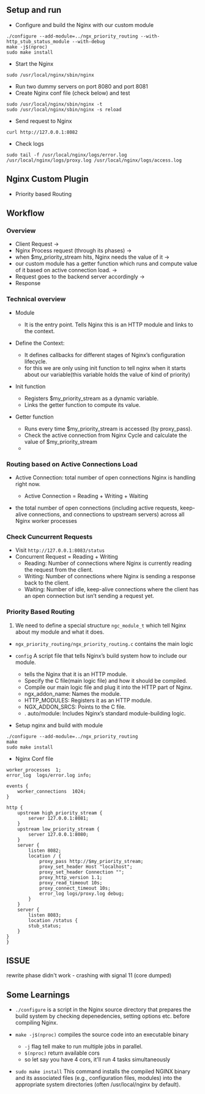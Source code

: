 ## Setup and run
- Configure and build the Nginx with our custom module
```
./configure --add-module=../ngx_priority_routing --with-http_stub_status_module --with-debug
make -j$(nproc)
sudo make install
```
- Start the Nginx
```
sudo /usr/local/nginx/sbin/nginx 
```
- Run two dummy servers on port 8080 and port 8081
- Create Nginx conf file (check below) and test
```
sudo /usr/local/nginx/sbin/nginx -t     
sudo /usr/local/nginx/sbin/nginx -s reload
```
- Send request to Nginx
```
curl http://127.0.0.1:8082
```

- Check logs
```
sudo tail -f /usr/local/nginx/logs/error.log /usr/local/nginx/logs/proxy.log /usr/local/nginx/logs/access.log
```

## Nginx Custom Plugin
- Priority based Routing

## Workflow
### Overview
- Client Request -> 
- Nginx Process request (through its phases) -> 
- when $my_priority_stream hits, Nginx needs the value of it ->
- our custom  module has a getter function which runs and compute value of it based on active connection load. -> 
- Request goes to the backend server accordingly -> 
- Response

### Technical overview
- Module
    - It is the entry point. Tells Nginx this is an HTTP module and links to the context.

- Define the Context: 
    - It defines callbacks for different stages of Nginx’s configuration lifecycle.
    - for this we are only using init function to tell nginx when it starts about our variable(this variable holds the value of kind of priority)

- Init function
    - Registers $my_priority_stream as a dynamic variable.
    - Links the getter function to compute its value.

- Getter function
    - Runs every time $my_priority_stream is accessed (by proxy_pass).
    - Check the active connection from Nginx Cycle and calculate the value of $my_priority_stream
    - 


### Routing based on Active Connections Load
- Active Connection: total number of open connections Nginx is handling right now.
    - Active Connection = Reading + Writing + Waiting

- the total number of open connections (including active requests, keep-alive connections, and connections to upstream servers) across all Nginx worker processes

### Check Cuncurrent Requests
- Visit ``` http://127.0.0.1:8083/status ```
- Concurrent Request = Reading + Writing
    - Reading: Number of connections where Nginx is currently reading the request from the client.
    - Writing: Number of connections where Nginx is sending a response back to the client.
    - Waiting: Number of idle, keep-alive connections where the client has an open connection but isn’t sending a request yet.


### Priority Based Routing
1. We need to define a special structure ```ngc_module_t``` which tell Nginx about my module and what it does.

- ```ngx_priority_routing/ngx_priority_routing.c``` contains the main logic
- ```config``` A script file that tells Nginx’s build system how to include our module.
    - tells the Nginx that it is an HTTP module.
    - Specify the C file(main logic file) and how it should be compiled.
    - Compile our main logic file and plug it into the HTTP part of Nginx.
    - ngx_addon_name: Names the module.
    - HTTP_MODULES: Registers it as an HTTP module.
    - NGX_ADDON_SRCS: Points to the C file.
    - . auto/module: Includes Nginx’s standard module-building logic.

- Setup nginx and build with module
```
./configure --add-module=../ngx_priority_routing
make
sudo make install
```

- Nginx Conf file 
```
worker_processes  1;
error_log  logs/error.log info;

events {
    worker_connections  1024;
}

http {
    upstream high_priority_stream {
        server 127.0.0.1:8081;
    }
    upstream low_priority_stream {
        server 127.0.0.1:8080;
    }
    server {
        listen 8082;
        location / {
            proxy_pass http://$my_priority_stream;
            proxy_set_header Host "localhost";
            proxy_set_header Connection "";
            proxy_http_version 1.1;
            proxy_read_timeout 10s;
            proxy_connect_timeout 10s;
            error_log logs/proxy.log debug;
        }
    }
    server {
        listen 8083;
        location /status {
        stub_status;
    }
}
}
```

## ISSUE
rewrite phase didn't work - crashing with signal 11 (core dumped) 


## Some Learnings
- ```./configure``` is a script in the Nginx source directory that prepares the build system by checking depenedencies, setting options etc. before compiling Nginx.

- ``` make -j$(nproc) ``` compiles the source code into an executable binary
    - ```-j``` flag tell make to run multiple jobs in parallel.
    - ```$(nproc)``` return available cors
    - so let say you have 4 cors, it'll run 4 tasks simultaneously

- ```sudo make install``` This command installs the compiled NGINX binary and its associated files (e.g., configuration files, modules) into the appropriate system directories (often /usr/local/nginx by default). 